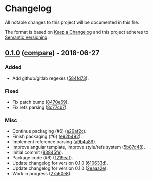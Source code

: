 # Changelog
All notable changes to this project will be documented in this file.

The format is based on [Keep a Changelog](http://keepachangelog.com/en/1.0.0/)
and this project adheres to [Semantic Versioning](http://semver.org/spec/v2.0.0.html).

## [0.1.0](https://gitlab.com/pawamoy/gitolog/tags/0.1.0) ([compare](https://gitlab.com/pawamoy/gitolog/compare/83845fe8d7deb85a2e093fe68a4b6a48b6d8e446...0.1.0)) - 2018-06-27

### Added
- Add github/gitlab regexes ([584fd73](https://gitlab.com/pawamoy/gitolog/commit/584fd73ec88ac51abbf8555d8f78b7144529e6b3)).

### Fixed
- Fix patch bump ([8470e69](https://gitlab.com/pawamoy/gitolog/commit/8470e695128d9892296acdd31c404d85add68983)).
- Fix refs parsing ([8c77cb7](https://gitlab.com/pawamoy/gitolog/commit/8c77cb736971473837384a8238c3c53886d77c75)).

### Misc
- Continue packaging (#6) ([a29af2c](https://gitlab.com/pawamoy/gitolog/commit/a29af2cf990edf950b55a46ebea164ab068c9aec)).
- Finish packaging (#6) ([e92b492](https://gitlab.com/pawamoy/gitolog/commit/e92b4923a60d561c38150331dac9cd2e3ba6c130)).
- Implement reference parsing ([a9b4a89](https://gitlab.com/pawamoy/gitolog/commit/a9b4a89cd2737056166feb7a46da971549f1ffed)).
- Improve angular template, improve style/refs system ([5b87d48](https://gitlab.com/pawamoy/gitolog/commit/5b87d48acdf3aa0f5cc2731f48e372c4065d9f9b)).
- Initial commit ([83845fe](https://gitlab.com/pawamoy/gitolog/commit/83845fe8d7deb85a2e093fe68a4b6a48b6d8e446)).
- Package code (#6) ([1219eaf](https://gitlab.com/pawamoy/gitolog/commit/1219eafd02521f6f6ab942a02b7a7aee3d664143)).
- Update changelog for version 0.1.0 ([610633d](https://gitlab.com/pawamoy/gitolog/commit/610633da8a569e7f2966f1675a30aca651563e0b)).
- Update changelog for version 0.1.0 ([2eaaa2e](https://gitlab.com/pawamoy/gitolog/commit/2eaaa2e76fc35d111517ecd0a15daf65e705723c)).
- Work in progress ([27a60e8](https://gitlab.com/pawamoy/gitolog/commit/27a60e80e9a8308b88942311184346b1bfa4b0a8)).


